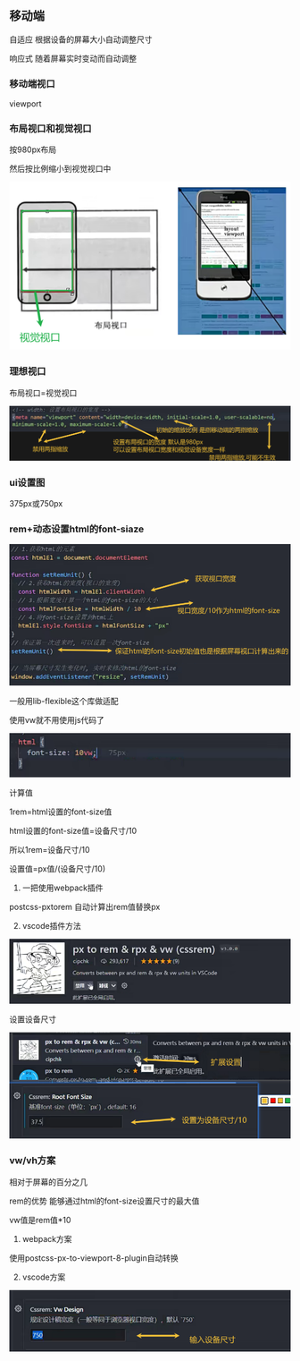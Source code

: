 ## 移动端

自适应 根据设备的屏幕大小自动调整尺寸

响应式 随着屏幕实时变动而自动调整

### 移动端视口 

viewport

### 布局视口和视觉视口

按980px布局

然后按比例缩小到视觉视口中

![image-20240327204448693](img/image-20240327204448693.png)

###  理想视口

布局视口=视觉视口

![image-20240327220431248](img/image-20240327220431248.png)

### ui设置图

375px或750px

### rem+动态设置html的font-siaze

![image-20240328002729159](img/image-20240328002729159.png) 



一般用lib-flexible这个库做适配

使用vw就不用使用js代码了

![image-20240328010355598](img/image-20240328010355598.png)



计算值

1rem=html设置的font-size值

html设置的font-size值=设备尺寸/10

所以1rem=设备尺寸/10

设置值=px值/(设备尺寸/10)



1. 一把使用webpack插件

postcss-pxtorem 自动计算出rem值替换px



2. vscode插件方法

![image-20240328004702029](img/image-20240328004702029.png)

设置设备尺寸

![image-20240328005158407](img/image-20240328005158407.png)

### vw/vh方案

相对于屏幕的百分之几

rem的优势 能够通过html的font-size设置尺寸的最大值

vw值是rem值*10



1. webpack方案

使用postcss-px-to-viewport-8-plugin自动转换



2. vscode方案

![image-20240328011000549](img/image-20240328011000549.png)

